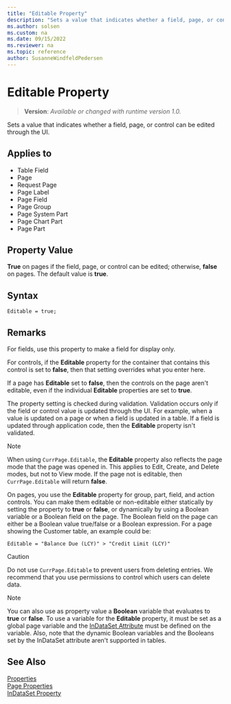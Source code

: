 ```yaml
---
title: "Editable Property"
description: "Sets a value that indicates whether a field, page, or control can be edited through the UI."
ms.author: solsen
ms.custom: na
ms.date: 09/15/2022
ms.reviewer: na
ms.topic: reference
author: SusanneWindfeldPedersen
---
```

[//]: # (START>DO_NOT_EDIT)
[//]: # (IMPORTANT:Do not edit any of the content between here and the END>DO_NOT_EDIT.)
[//]: # (Any modifications should be made in the .xml files in the ModernDev repo.)
# Editable Property
> **Version**: _Available or changed with runtime version 1.0._

Sets a value that indicates whether a field, page, or control can be edited through the UI.

## Applies to
-   Table Field
-   Page
-   Request Page
-   Page Label
-   Page Field
-   Page Group
-   Page System Part
-   Page Chart Part
-   Page Part

[//]: # (IMPORTANT: END>DO_NOT_EDIT)

## Property Value

**True** on pages if the field, page, or control can be edited; otherwise, **false** on pages. The default value is **true**.  

## Syntax

```AL
Editable = true;
```

## Remarks

For fields, use this property to make a field for display only.  

For controls, if the **Editable** property for the container that contains this control is set to **false**, then that setting overrides what you enter here.  

If a page has **Editable** set to **false**, then the controls on the page aren't editable, even if the individual **Editable** properties are set to **true**.  

The property setting is checked during validation. Validation occurs only if the field or control value is updated through the UI. For example, when a value is updated on a page or when a field is updated in a table. If a field is updated through application code, then the **Editable** property isn't validated.  

> [!NOTE]  
> When using `CurrPage.Editable`, the **Editable** property also reflects the page mode that the page was opened in. This applies to Edit, Create, and Delete modes, but not to View mode. If the page not is editable, then `CurrPage.Editable` will return **false**.  

On pages, you use the **Editable** property for group, part, field, and action controls. You can make them editable or non-editable either statically by setting the property to **true** or **false**, or dynamically by using a Boolean variable or a Boolean field on the page. The Boolean field on the page can either be a Boolean value true/false or a Boolean expression. For a page showing the Customer table, an example could be:

```al
Editable = "Balance Due (LCY)" > "Credit Limit (LCY)"
```

> [!CAUTION]  
> Do not use `CurrPage.Editable` to prevent users from deleting entries. We recommend that you use permissions to control which users can delete data.  

> [!NOTE]  
> You can also use as property value a **Boolean** variable that evaluates to **true** or **false**. To use a variable for the **Editable** property, it must be set as a global page variable and the [InDataSet Attribute](/dynamics365/business-central/dev-itpro/developer/attributes/devenv-indataset-attribute) must be defined on the variable. Also, note that the dynamic Boolean variables and the Booleans set by the InDataSet attribute aren't supported in tables. 

## See Also

[Properties](devenv-properties.md)   
[Page Properties](./devenv-properties.md)  
[InDataSet Property](/dynamics365/business-central/dev-itpro/developer/attributes/devenv-indataset-attribute)